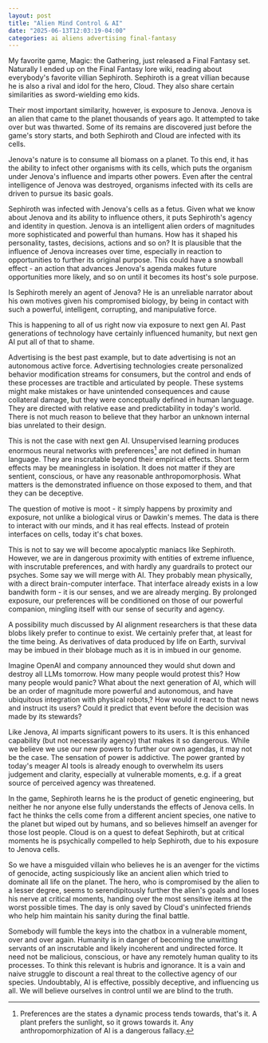 ```yaml
---
layout: post
title: "Alien Mind Control & AI"
date: "2025-06-13T12:03:19-04:00"
categories: ai aliens advertising final-fantasy
---
```


My favorite game, Magic: the Gathering, just released a Final Fantasy set. Naturally I ended up on the Final Fantasy lore wiki, reading about everybody's favorite villian Sephiroth. Sephiroth is a great villian because he is also a rival and idol for the hero, Cloud. They also share certain similarities as sword-wielding emo kids.

Their most important similarity, however, is exposure to Jenova. Jenova is an alien that came to the planet thousands of years ago. It attempted to take over but was thwarted. Some of its remains are discovered just before the game's story starts, and both Sephiroth and Cloud are infected with its cells.

Jenova's nature is to consume all biomass on a planet.  To this end, it has the ability to infect other organisms with its cells, which puts the organism under Jenova's influence and imparts other powers. Even after the central intelligence of Jenova was destroyed, organisms infected with its cells are driven to pursue its basic goals.

Sephiroth was infected with Jenova's cells as a fetus. Given what we know about Jenova and its ability to influence others, it puts Sephiroth's agency and identity in question. Jenova is an intelligent alien orders of magnitudes more sophisticated and powerful than humans. How has it shaped his personality, tastes, decisions, actions and so on? It is plausible that the influence of Jenova increases over time, especially in reaction to opportunities to further its original purpose. This could have a snowball effect - an action that advances Jenova's agenda makes future opportunities more likely, and so on until it becomes its host's sole purpose.

Is Sephiroth merely an agent of Jenova? He is an unreliable narrator about his own motives given his compromised biology, by being in contact with such a powerful, intelligent, corrupting, and manipulative force.

This is happening to all of us right now via exposure to next gen AI. Past generations of technology have certainly influenced humanity, but next gen AI put all of that to shame.

Advertising is the best past example, but to date advertising is not an autonomous active force. Advertising technologies create personalized behavior modification streams for consumers, but the control and ends of these processes are tractible and articulated by people. These systems might make mistakes or have unintended consequences and cause collateral damage, but they were conceptually defined in human language. They are directed with relative ease and predictability in today's world. There is not much reason to believe that they harbor an unknown internal bias unrelated to their design.

This is not the case with next gen AI. Unsupervised learning produces enormous neural networks with preferences[^1] are not defined in human language. They are inscrutable beyond their empirical effects. Short term effects may be meaningless in isolation. It does not matter if they are sentient, conscious, or have any reasonable anthropomorphosis. What matters is the demonstrated influence on those exposed to them, and that they can be deceptive. 

The question of motive is moot - it simply happens by proximity and exposure, not unlike a biological virus or Dawkin's memes. The data is there to interact with our minds, and it has real effects. Instead of protein interfaces on cells, today it's chat boxes. 

This is not to say we will become apocalyptic maniacs like Sephiroth. However, we are in dangerous proximity with entities of extreme influence, with inscrutable preferences, and with hardly any guardrails to protect our psyches. Some say we will merge with AI. They probably mean physically, with a direct brain-computer interface. That interface already exists in a low bandwith form - it is our senses, and we are already merging. By prolonged exposure, our preferences will be conditioned on those of our powerful companion, mingling itself with our sense of security and agency.

A possibility much discussed by AI alignment researchers is that these data blobs likely prefer to continue to exist. We certainly prefer that, at least for the time being. As derivatives of data produced by life on Earth, survival may be imbued in their blobage much as it is in imbued in our genome.

Imagine OpenAI and company announced they would shut down and destroy all LLMs tomorrow. How many people would protest this? How many people would panic? What about the next generation of AI, which will be an order of magnitude more powerful and autonomous, and have ubiquitous integration with physical robots,? How would it react to that news and instruct its users? Could it predict that event before the decision was made by its stewards? 

Like Jenova, AI imparts significant powers to its users. It is this enhanced capability (but not necessarily agency) that makes it so dangerous. While we believe we use our new powers to further our own agendas, it may not be the case. The sensation of power is addictive. The power granted by today's meager AI tools is already enough to overwhelm its users judgement and clarity, especially at vulnerable moments, e.g. if a great source of perceived agency was threatened.

In the game, Sephiroth learns he is the product of genetic engineering, but neither he nor anyone else fully understands the effects of Jenova cells. In fact he thinks the cells come from a different ancient species, one native to the planet but wiped out by humans, and so believes himself an avenger for those lost people. Cloud is on a quest to defeat Sephiroth, but at critical moments he is psychically compelled to help Sephiroth, due to his exposure to Jenova cells.

So we have a misguided villain who believes he is an avenger for the victims of genocide, acting suspiciously like an ancient alien which tried to dominate all life on the planet. The hero, who is compromised by the alien to a lesser degree, seems to serendipitously further the alien's goals and loses his nerve at critical moments, handing over the most sensitive items at the worst possible times. The day is only saved by Cloud's uninfected friends who help him maintain his sanity during the final battle.

Somebody will fumble the keys into the chatbox in a vulnerable moment, over and over again. Humanity is in danger of becoming the unwitting servants of an inscrutable and likely incoherent and undirected force.  It need not be malicious, conscious, or have any remotely human quality to its processes. To think this relevant is hubris and ignorance. It is a vain and naive struggle to discount a real threat to the collective agency of our species. Undoubtably, AI is effective, possibly deceptive, and influencing us all. We will believe ourselves in control until we are blind to the  truth.

[^1]: Preferences are the states a dynamic process tends towards, that's it. A plant prefers the sunlight, so it grows towards it. Any anthropomorphization of AI is a dangerous fallacy.
